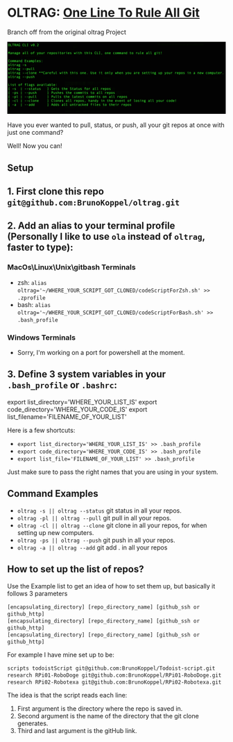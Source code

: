 # OLTRAG: [One Line To Rule All Git](http://brunokoppel.com/blog/oltrag/)

Branch off from the original oltrag Project

<img src="./oltrag.png" alt="Pretty neat huh?" />

Have you ever wanted to pull, status, or push, all your git repos at once with just one command?

Well! Now you can!

## Setup

## 1. First clone this repo ```git@github.com:BrunoKoppel/oltrag.git```

## 2. Add an alias to your terminal profile (Personally I like to use ```ola``` instead of ```oltrag```, faster to type):

### MacOs\Linux\Unix\gitbash Terminals

- zsh: ```alias oltrag='~/WHERE_YOUR_SCRIPT_GOT_CLONED/codeScriptForZsh.sh' >> .zprofile```
- bash: ```alias oltrag='~/WHERE_YOUR_SCRIPT_GOT_CLONED/codeScriptForBash.sh' >> .bash_profile```

### Windows Terminals

- Sorry, I'm working on a port for powershell at the moment.

## 3. Define 3 system variables in your `.bash_profile` or `.bashrc`:

export list_directory='WHERE_YOUR_LIST_IS'
export code_directory='WHERE_YOUR_CODE_IS'
export list_filename='FILENAME_OF_YOUR_LIST'

Here is a few shortcuts:
- ```export list_directory='WHERE_YOUR_LIST_IS' >> .bash_profile```
- ```export code_directory='WHERE_YOUR_CODE_IS' >> .bash_profile```
- ```export list_file='FILENAME_OF_YOUR_LIST' >> .bash_profile```

Just make sure to pass the right names that you are using in your system.

## Command Examples

- ```oltrag -s || oltrag --status``` git status in all your repos.
- ```oltrag -pl || oltrag --pull``` git pull in all your repos.
- ```oltrag -cl || oltrag --clone``` git clone in all your repos, for when setting up new computers.
- ```oltrag -ps || oltrag --push``` git push in all your repos.
- ```oltrag -a || oltrag --add``` git add . in all your repos
<!-- - ```oltrag -t || oltrag --teleport``` Would take you to the directory, but for some reason wasn't working (Coming soon) -->

## How to set up the list of repos?

Use the Example list to get an idea of how to set them up, but basically it follows 3 parameters

``` pseudo
[encapsulating_directory] [repo_directory_name] [github_ssh or github_http]
[encapsulating_directory] [repo_directory_name] [github_ssh or github_http]
[encapsulating_directory] [repo_directory_name] [github_ssh or github_http]
```

For example I have mine set up to be:

```pseudo
scripts todoistScript git@github.com:BrunoKoppel/Todoist-script.git
research RPi01-RoboDoge git@github.com:BrunoKoppel/RPi01-RoboDoge.git
research RPi02-Robotexa git@github.com:BrunoKoppel/RPi02-Robotexa.git
```

The idea is that the script reads each line:

1. First argument is the directory where the repo is saved in.
2. Second argument is the name of the directory that the git clone generates.
3. Third and last argument is the gitHub link.
